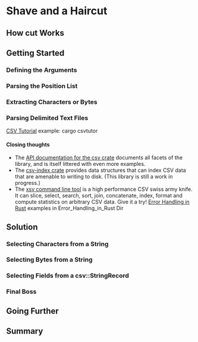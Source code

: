 # Shave and a Haircut

## How cut Works

## Getting Started

### Defining the Arguments

### Parsing the Position List

### Extracting Characters or Bytes

### Parsing Delimited Text Files

[CSV Tutorial](https://docs.rs/csv/1.1.6/csv/tutorial/index.html)
example: cargo csvtutor
#### Closing thoughts
- The [API documentation for the csv crate](https://docs.rs/csv/latest/csv/index.html) documents all facets of the library, and is itself littered with even more examples.
- The [csv-index crate](https://docs.rs/csv-index) provides data structures that can index CSV data that are amenable to writing to disk. (This library is still a work in progress.)
- The [xsv command line tool](https://github.com/BurntSushi/xsv) is a high performance CSV swiss army knife. It can slice, select, search, sort, join, concatenate, index, format and compute statistics on arbitrary CSV data. Give it a try!
[Error Handling in Rust](https://blog.burntsushi.net/rust-error-handling/)
examples in Error_Handling_in_Rust Dir


## Solution

### Selecting Characters from a String

### Selecting Bytes from a String

### Selecting Fields from a csv::StringRecord

### Final Boss

## Going Further

## Summary

